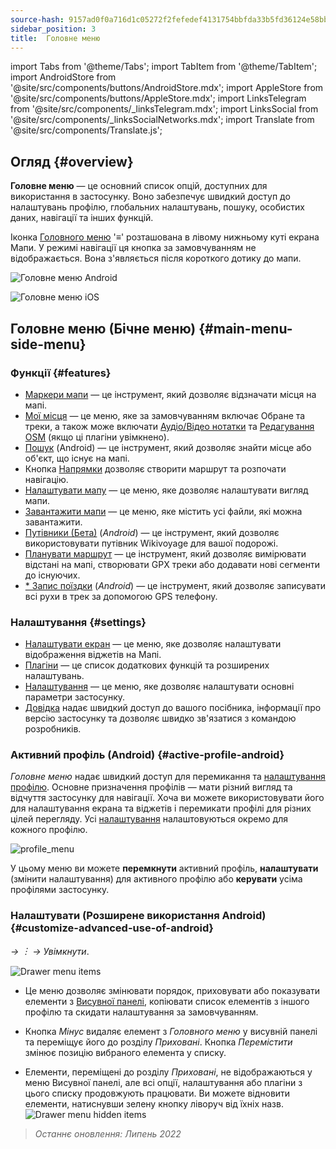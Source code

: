 ```yaml
---
source-hash: 9157ad0f0a716d1c05272f2fefedef4131754bbfda33b5fd36124e58bb0e2ce1
sidebar_position: 3
title:  Головне меню
---
```

import Tabs from '@theme/Tabs';
import TabItem from '@theme/TabItem';
import AndroidStore from '@site/src/components/buttons/AndroidStore.mdx';
import AppleStore from '@site/src/components/buttons/AppleStore.mdx';
import LinksTelegram from '@site/src/components/_linksTelegram.mdx';
import LinksSocial from '@site/src/components/_linksSocialNetworks.mdx';
import Translate from '@site/src/components/Translate.js';




## Огляд {#overview}

**Головне меню** — це основний список опцій, доступних для використання в застосунку. Воно забезпечує швидкий доступ до налаштувань профілю, глобальних налаштувань, пошуку, особистих даних, навігації та інших функцій.

Іконка [Головного меню](../widgets/map-buttons.md#main-menu) '&#8801;' розташована в лівому нижньому куті екрана Мапи. У режимі навігації ця кнопка за замовчуванням не відображається. Вона з'являється після короткого дотику до мапи.

<Tabs groupId="operating-systems" queryString="current-os">

<TabItem value="android" label="Android">

![Головне меню Android](@site/static/img/menu/main_menu_android.png)

</TabItem>

<TabItem value="ios" label="iOS">

![Головне меню iOS](@site/static/img/menu/main_menu_ios.png)

</TabItem>

</Tabs>


## Головне меню (Бічне меню) {#main-menu-side-menu}

### Функції {#features}

- [Маркери мапи](../personal/markers.md) — це інструмент, який дозволяє відзначати місця на мапі.
- [Мої місця](../personal/myplaces.md) — це меню, яке за замовчуванням включає Обране та треки, а також може включати [Аудіо/Відео нотатки](../plugins/audio-video-notes.md) та [Редагування OSM](../plugins/osm-editing.md) (якщо ці плагіни увімкнено).
- [Пошук](../search/index.md) (Android) — це інструмент, який дозволяє знайти місце або об'єкт, що існує на мапі.
- Кнопка [Напрямки](../widgets/map-buttons.md#directions) дозволяє створити маршрут та розпочати навігацію.
- [Налаштувати мапу](../map/configure-map-menu.md) — це меню, яке дозволяє налаштувати вигляд мапи.
- [Завантажити мапи](../start-with/download-maps.md) — це меню, яке містить усі файли, які можна завантажити.
- [Путівники (Бета)](../plan-route/travel-guides.md) (*Android*) — це інструмент, який дозволяє використовувати путівник Wikivoyage для вашої подорожі.
- [Планувати маршрут](../plan-route/create-route.md) — це інструмент, який дозволяє вимірювати відстані на мапі, створювати GPX треки або додавати нові сегменти до існуючих.
- [* Запис поїздки](../plugins/trip-recording.md) (*Android*) — це інструмент, який дозволяє записувати всі рухи в трек за допомогою GPS телефону.

### Налаштування {#settings}

- [Налаштувати екран](../widgets/configure-screen.md) — це меню, яке дозволяє налаштувати відображення віджетів на Мапі.
- [Плагіни](../plugins/index.md#configure-plugin) — це список додаткових функцій та розширених налаштувань.
- [Налаштування](../personal/global-settings.md) — це меню, яке дозволяє налаштувати основні параметри застосунку.
- [Довідка](./first-steps.md#offline-help) надає швидкий доступ до вашого посібника, інформації про версію застосунку та дозволяє швидко зв'язатися з командою розробників.

### Активний профіль (Android) {#active-profile-android}

*Головне меню* надає швидкий доступ для перемикання та [налаштування профілю](../personal/profiles.md). Основне призначення профілів — мати різний вигляд та відчуття застосунку для навігації. Хоча ви можете використовувати його для налаштування екрана та віджетів і перемикати профілі для різних цілей перегляду. Усі [налаштування](../personal/profiles.md) налаштовуються окремо для кожного профілю.

![profile_menu](@site/static/img/menu/profile_menu.png)

У цьому меню ви можете **перемкнути** активний профіль, **налаштувати** (змінити налаштування) для активного профілю або **керувати** усіма профілями застосунку.


### Налаштувати (Розширене використання Android) {#customize-advanced-use-of-android}

*<Translate android="true" ids="shared_string_menu,configure_profile,ui_customization,shared_string_drawer"/> →  &#65049; → Увімкнути*.  

![Drawer menu items ](@site/static/img/settings/drawer_menu_correct.png)  

- Це меню дозволяє змінювати порядок, приховувати або показувати елементи з [Висувної панелі](../personal/profiles.md#drawer), копіювати список елементів з іншого профілю та скидати налаштування за замовчуванням.  

- Кнопка *Мінус* видаляє елемент з *Головного меню* у висувній панелі та переміщує його до розділу *Приховані*. Кнопка *Перемістити* змінює позицію вибраного елемента у списку.  

- Елементи, переміщені до розділу *Приховані*, не відображаються у меню Висувної панелі, але всі опції, налаштування або плагіни з цього списку продовжують працювати. Ви можете відновити елементи, натиснувши зелену кнопку ліворуч від їхніх назв.  
    ![Drawer menu hidden items ](@site/static/img/settings/drawer_menu_hidden_items.png)

> *Останнє оновлення: Липень 2022*